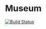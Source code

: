 # Museum
[![Build Status](https://travis-ci.com/stefbeys/Museum.svg?branch=Tabs_Component)](https://travis-ci.com/stefbeys/Museum)
